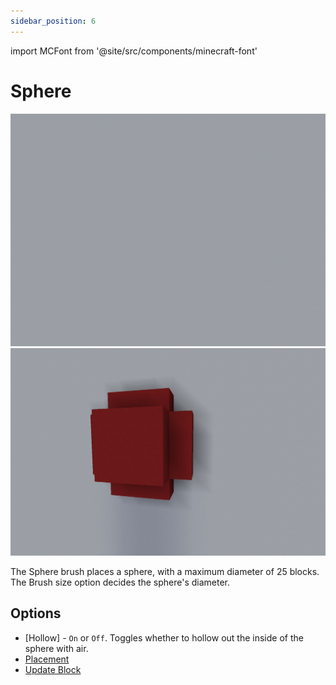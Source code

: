 ```yaml
---
sidebar_position: 6
---
```


import MCFont from '@site/src/components/minecraft-font'

# Sphere

![[Before]](img/before.png) ![[After]](img/sphere_after.png)

The Sphere brush places a sphere, with a maximum diameter of 25 blocks. The <MCFont color="#00a8a8">Brush size</MCFont> option decides the sphere's diameter.

## Options
* ­<MCFont color="#00a8a8">[Hollow]</MCFont> - `On` or `Off`. Toggles whether to hollow out the inside of the sphere with air.
* [Placement](usage#brush-options)
* [Update Block](usage#brush-options)
